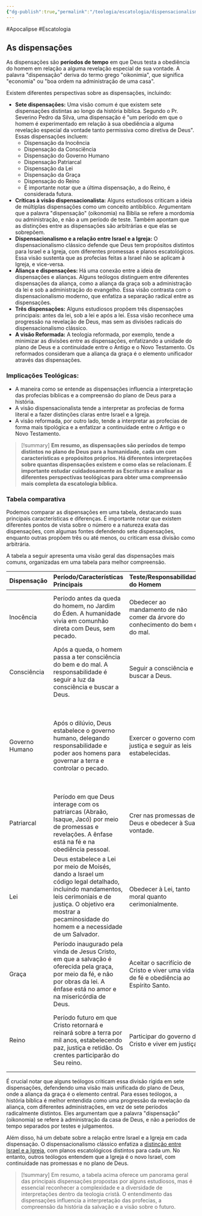 ```yaml
---
{"dg-publish":true,"permalink":"/teologia/escatologia/dispensacionalismo/","metatags":{"description":"Tabela comparativa"},"noteIcon":2,"updated":"2025-08-23T21:03:31.487-03:00"}
---
```


#Apocalipse #Escatologia

## As dispensações

As dispensações são **períodos de tempo** em que Deus testa a obediência do homem em relação a alguma revelação especial de sua vontade. A palavra "dispensação" deriva do termo grego "oikonimia", que significa "economia" ou "boa ordem na administração de uma casa".

Existem diferentes perspectivas sobre as dispensações, incluindo:

- **Sete dispensações:** Uma visão comum é que existem sete dispensações distintas ao longo da história bíblica. Segundo o Pr. Severino Pedro da Silva, uma dispensação é "um período em que o homem é experimentado em relação à sua obediência a alguma revelação especial da vontade tanto permissiva como diretiva de Deus". Essas dispensações incluem:
    - Dispensação da Inocência
    - Dispensação da Consciência
    - Dispensação do Governo Humano
    - Dispensação Patriarcal
    - Dispensação da Lei
    - Dispensação da Graça
    - Dispensação do Reino
    - É importante notar que a última dispensação, a do Reino, é considerada futura.
- **Críticas à visão dispensacionalista:** Alguns estudiosos criticam a ideia de múltiplas dispensações como um conceito antibíblico. Argumentam que a palavra "dispensação" (oikonomia) na Bíblia se refere a mordomia ou administração, e não a um período de teste. Também apontam que as distinções entre as dispensações são arbitrárias e que elas se sobrepõem.
- **Dispensacionalismo e a relação entre Israel e a Igreja:** O dispensacionalismo clássico defende que Deus tem propósitos distintos para Israel e a Igreja, com diferentes promessas e planos escatológicos. Essa visão sustenta que as profecias feitas a Israel não se aplicam à Igreja, e vice-versa.
- **Aliança e dispensações:** Há uma conexão entre a ideia de dispensações e alianças. Alguns teólogos distinguem entre diferentes dispensações da aliança, como a aliança da graça sob a administração da lei e sob a administração do evangelho. Essa visão contrasta com o dispensacionalismo moderno, que enfatiza a separação radical entre as dispensações.
- **Três dispensações:** Alguns estudiosos propõem três dispensações principais: antes da lei, sob a lei e após a lei. Essa visão reconhece uma progressão na revelação de Deus, mas sem as divisões radicais do dispensacionalismo clássico.
- **A visão Reformada:** A teologia reformada, por exemplo, tende a minimizar as divisões entre as dispensações, enfatizando a unidade do plano de Deus e a continuidade entre o Antigo e o Novo Testamento. Os reformados consideram que a aliança da graça é o elemento unificador através das dispensações.

### **Implicações Teológicas:**

- A maneira como se entende as dispensações influencia a interpretação das profecias bíblicas e a compreensão do plano de Deus para a história.
- A visão dispensacionalista tende a interpretar as profecias de forma literal e a fazer distinções claras entre Israel e a Igreja.
- A visão reformada, por outro lado, tende a interpretar as profecias de forma mais tipológica e a enfatizar a continuidade entre o Antigo e o Novo Testamento.

>[!summary] **Em resumo, as dispensações são períodos de tempo distintos no plano de Deus para a humanidade, cada um com características e propósitos próprios. Há diferentes interpretações sobre quantas dispensações existem e como elas se relacionam. É importante estudar cuidadosamente as Escrituras e analisar as diferentes perspectivas teológicas para obter uma compreensão mais completa da escatologia bíblica.**

### Tabela comparativa

Podemos comparar as dispensações em uma tabela, destacando suas principais características e diferenças. É importante notar que existem diferentes pontos de vista sobre o número e a natureza exata das dispensações, com algumas fontes defendendo sete dispensações, enquanto outras propõem três ou até menos, ou criticam essa divisão como arbitrária.

A tabela a seguir apresenta uma visão geral das dispensações mais comuns, organizadas em uma tabela para melhor compreensão.

| Dispensação    | Período/Características Principais                                                                                                                                                                                         | Teste/Responsabilidade do Homem                                                       | Resultados                                                                                       | Aliança Principal                                                                                              |
| :------------- | :------------------------------------------------------------------------------------------------------------------------------------------------------------------------------------------------------------------------- | :------------------------------------------------------------------------------------ | :----------------------------------------------------------------------------------------------- | :------------------------------------------------------------------------------------------------------------- |
| Inocência      | Período antes da queda do homem, no Jardim do Éden. A humanidade vivia em comunhão direta com Deus, sem pecado.                                                                                                            | Obedecer ao mandamento de não comer da árvore do conhecimento do bem e do mal.        | Desobediência e queda da humanidade, resultando em pecado, morte e separação de Deus.            | Aliança com Adão, prometendo um redentor da semente da mulher.                                                 |
| Consciência    | Após a queda, o homem passa a ter consciência do bem e do mal. A responsabilidade é seguir a luz da consciência e buscar a Deus.                                                                                           | Seguir a consciência e buscar a Deus.                                                 | Aumento da maldade e violência, culminando no dilúvio.                                           | Aliança com Noé, prometendo não destruir a terra por meio de um dilúvio novamente.                             |
| Governo Humano | Após o dilúvio, Deus estabelece o governo humano, delegando responsabilidade e poder aos homens para governar a terra e controlar o pecado.                                                                                | Exercer o governo com justiça e seguir as leis estabelecidas.                         | A rebelião do homem em Babel, resultando na dispersão dos povos e na criação de diversas nações. | Não especificada como uma aliança formal nesse período, embora haja um decreto para o governo humano em geral. |
| Patriarcal     | Período em que Deus interage com os patriarcas (Abraão, Isaque, Jacó) por meio de promessas e revelações. A ênfase está na fé e na obediência pessoal.                                                                     | Crer nas promessas de Deus e obedecer à Sua vontade.                                  | Formação da nação de Israel e promessas de descendência e terra.                                 | Aliança com Abraão, prometendo descendência, terra e bênção para todas as nações.                              |
| Lei            | Deus estabelece a Lei por meio de Moisés, dando a Israel um código legal detalhado, incluindo mandamentos, leis cerimoniais e de justiça. O objetivo era mostrar a pecaminosidade do homem e a necessidade de um Salvador. | Obedecer à Lei, tanto moral quanto cerimonialmente.                                   | Impossibilidade de cumprir perfeitamente a Lei, revelando a necessidade de um Salvador.          | Aliança Mosaica, estabelecendo as leis e exigências para Israel, apontando para a necessidade de um Redentor.  |
| Graça          | Período inaugurado pela vinda de Jesus Cristo, em que a salvação é oferecida pela graça, por meio da fé, e não por obras da lei. A ênfase está no amor e na misericórdia de Deus.                                          | Aceitar o sacrifício de Cristo e viver uma vida de fé e obediência ao Espírito Santo. | A Igreja é formada e espalhada pelo mundo, oferecendo a salvação a todos que crêem.              | Nova Aliança em Cristo, baseada na graça, oferecendo perdão, reconciliação e vida eterna.                      |
| Reino          | Período futuro em que Cristo retornará e reinará sobre a terra por mil anos, estabelecendo paz, justiça e retidão. Os crentes participarão do Seu reino.                                                                   | Participar do governo de Cristo e viver em justiça.                                   | Paz, justiça, prosperidade e conhecimento da glória de Deus sobre a terra.                       | Aliança Davídica, que promete um reino eterno ao descendente de Davi (Cristo).                                 |

É crucial notar que alguns teólogos criticam essa divisão rígida em sete dispensações, defendendo uma visão mais unificada do plano de Deus, onde a aliança da graça é o elemento central. Para esses teólogos, a história bíblica é melhor entendida como uma progressão da revelação da aliança, com diferentes administrações, em vez de sete períodos radicalmente distintos. Eles argumentam que a palavra "dispensação" (oikonomia) se refere à administração da casa de Deus, e não a períodos de tempo separados por testes e julgamentos.

Além disso, há um debate sobre a relação entre Israel e a Igreja em cada dispensação. O dispensacionalismo clássico enfatiza a [distinção entre Israel e a Igreja](Diferencas-entre-Israel-e-a-igreja-no-Apocalipse.md), com planos escatológicos distintos para cada um. No entanto, outros teólogos entendem que a Igreja é o novo Israel, com continuidade nas promessas e no plano de Deus.

>[!summary] Em resumo, a tabela acima oferece um panorama geral das principais dispensações propostas por alguns estudiosos, mas é essencial reconhecer a complexidade e a diversidade de interpretações dentro da teologia cristã. O entendimento das dispensações influencia a interpretação das profecias, a compreensão da história da salvação e a visão sobre o futuro.
